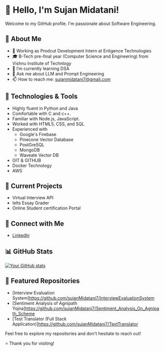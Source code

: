 # 👋 Hello, I'm Sujan Midatani!

Welcome to my GitHub profile. I'm passionate about Software Engineering.

## 🚀 About Me

- 💼 Working as Prodcut Development Intern at Enligence Technologies
- 🎓 B-Tech pre-final year (Computer Science and Engineering) from Vishnu Institute of Technlogy
- 🌱 I’m currently learning DSA
- 💬 Ask me about LLM and Prompt Engineering
- 📫 How to reach me: sujanmidatani7@gmail.com 

## 🔧 Technologies & Tools

- Highly fluent in Python and Java
- Comfortable with C and c++.
- Familiar with Node.js, JavaScript.
- Worked with HTML5, CSS, and SQL
- Experienced with
    - Google's Firebase
    - Pinecone Vector Database
    - PostGreSQL
    - MongoDB
    - Waveate Vector DB
- GIT & GITHUB
- Docker Technology 
- AWS


## 🌱 Current Projects

- Virtual Interview API
- Ielts Essay Grader
- Online Student certification Portal

## 🤝 Connect with Me

- [LinkedIn](https://www.linkedin.com/in/sujan-midatani/)


## 📊 GitHub Stats

[![Your GitHub stats](https://github-readme-stats.vercel.app/api?username=sujanMidatani7&show_icons=true&count_private=true&hide=contribs)](https://github.com/sujanMidatani7)

## 🌟 Featured Repositories

- [Interview Evaluation System]https://github.com/sujanMidatani7/InterviewEvaluationSystem
- [Sentiment Analysis of Agnipath Yojna]https://github.com/sujanMidatani7/Sentiment_Analysis_On_Agnipath_Scheme
- [Test Translator (Full Stack Application)]https://github.com/sujanMidatani7/TextTranslator

Feel free to explore my repositories and don't hesitate to reach out!

⭐️ Thank you for visiting!

